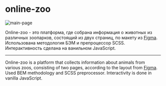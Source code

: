 # online-zoo

![main-page](https://github.com/LobanovaMary/online-zoo/blob/main/online-zoo/assets/main-page.gif)

Online-zoo - это платформа, где собрана информация о животных из различных зоопарков, состоящий из двух страниц, по макету из [Figma](https://www.figma.com/file/ypzT9idgAILaSRVRmDAJxn/online-zoo-3-weeks?node-id=0%3A1). Использована методология БЭМ и препроцессор SCSS. Интерактивность сделана на ванильном JavaScript.

---

Online-zoo is a platform that collects information about animals from various zoos, consisting of two pages, according to the layout from [Figma](https://www.figma.com/file/ypzT9idgAILaSRVRmDAJxn/online-zoo-3-weeks?node-id=0%3A1). Used BEM methodology and SCSS preprocessor. Interactivity is done in vanilla JavaScript.
